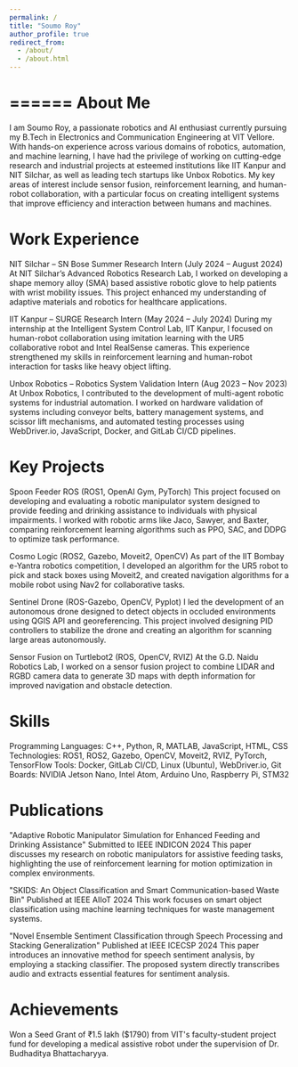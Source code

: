 ```yaml
---
permalink: /
title: "Soumo Roy"
author_profile: true
redirect_from: 
  - /about/
  - /about.html
---
```


======
About Me
======
I am Soumo Roy, a passionate robotics and AI enthusiast currently pursuing my B.Tech in Electronics and Communication Engineering at VIT Vellore. With hands-on experience across various domains of robotics, automation, and machine learning, I have had the privilege of working on cutting-edge research and industrial projects at esteemed institutions like IIT Kanpur and NIT Silchar, as well as leading tech startups like Unbox Robotics. My key areas of interest include sensor fusion, reinforcement learning, and human-robot collaboration, with a particular focus on creating intelligent systems that improve efficiency and interaction between humans and machines.

Work Experience
======
NIT Silchar – SN Bose Summer Research Intern (July 2024 – August 2024)
At NIT Silchar’s Advanced Robotics Research Lab, I worked on developing a shape memory alloy (SMA) based assistive robotic glove to help patients with wrist mobility issues. This project enhanced my understanding of adaptive materials and robotics for healthcare applications.

IIT Kanpur – SURGE Research Intern (May 2024 – July 2024)
During my internship at the Intelligent System Control Lab, IIT Kanpur, I focused on human-robot collaboration using imitation learning with the UR5 collaborative robot and Intel RealSense cameras. This experience strengthened my skills in reinforcement learning and human-robot interaction for tasks like heavy object lifting.

Unbox Robotics – Robotics System Validation Intern (Aug 2023 – Nov 2023)
At Unbox Robotics, I contributed to the development of multi-agent robotic systems for industrial automation. I worked on hardware validation of systems including conveyor belts, battery management systems, and scissor lift mechanisms, and automated testing processes using WebDriver.io, JavaScript, Docker, and GitLab CI/CD pipelines.

Key Projects
======
Spoon Feeder ROS (ROS1, OpenAI Gym, PyTorch)
This project focused on developing and evaluating a robotic manipulator system designed to provide feeding and drinking assistance to individuals with physical impairments. I worked with robotic arms like Jaco, Sawyer, and Baxter, comparing reinforcement learning algorithms such as PPO, SAC, and DDPG to optimize task performance.

Cosmo Logic (ROS2, Gazebo, Moveit2, OpenCV)
As part of the IIT Bombay e-Yantra robotics competition, I developed an algorithm for the UR5 robot to pick and stack boxes using Moveit2, and created navigation algorithms for a mobile robot using Nav2 for collaborative tasks.

Sentinel Drone (ROS-Gazebo, OpenCV, Pyplot)
I led the development of an autonomous drone designed to detect objects in occluded environments using QGIS API and georeferencing. This project involved designing PID controllers to stabilize the drone and creating an algorithm for scanning large areas autonomously.

Sensor Fusion on Turtlebot2 (ROS, OpenCV, RVIZ)
At the G.D. Naidu Robotics Lab, I worked on a sensor fusion project to combine LIDAR and RGBD camera data to generate 3D maps with depth information for improved navigation and obstacle detection.

Skills
======
Programming Languages: C++, Python, R, MATLAB, JavaScript, HTML, CSS
Technologies: ROS1, ROS2, Gazebo, OpenCV, Moveit2, RVIZ, PyTorch, TensorFlow
Tools: Docker, GitLab CI/CD, Linux (Ubuntu), WebDriver.io, Git
Boards: NVIDIA Jetson Nano, Intel Atom, Arduino Uno, Raspberry Pi, STM32

Publications
======
"Adaptive Robotic Manipulator Simulation for Enhanced Feeding and Drinking Assistance"
Submitted to IEEE INDICON 2024
This paper discusses my research on robotic manipulators for assistive feeding tasks, highlighting the use of reinforcement learning for motion optimization in complex environments.

"SKIDS: An Object Classification and Smart Communication-based Waste Bin"
Published at IEEE AIIoT 2024
This work focuses on smart object classification using machine learning techniques for waste management systems.

"Novel Ensemble Sentiment Classification through Speech Processing and Stacking Generalization"
Published at IEEE ICECSP 2024
This paper introduces an innovative method for speech sentiment analysis, by employing a stacking classifier. The proposed system directly transcribes audio and extracts essential features for sentiment analysis. 

Achievements
======
Won a Seed Grant of ₹1.5 lakh ($1790) from VIT's faculty-student project fund for developing a medical assistive robot under the supervision of Dr. Budhaditya Bhattacharyya.


<!-- This is the front page of a website that is powered by the [Academic Pages template](https://github.com/academicpages/academicpages.github.io) and hosted on GitHub pages. [GitHub pages](https://pages.github.com) is a free service in which websites are built and hosted from code and data stored in a GitHub repository, automatically updating when a new commit is made to the respository. This template was forked from the [Minimal Mistakes Jekyll Theme](https://mmistakes.github.io/minimal-mistakes/) created by Michael Rose, and then extended to support the kinds of content that academics have: publications, talks, teaching, a portfolio, blog posts, and a dynamically-generated CV. You can fork [this repository](https://github.com/academicpages/academicpages.github.io) right now, modify the configuration and markdown files, add your own PDFs and other content, and have your own site for free, with no ads! An older version of this template powers my own personal website at [stuartgeiger.com](http://stuartgeiger.com), which uses [this Github repository](https://github.com/staeiou/staeiou.github.io).

A data-driven personal website
======
Like many other Jekyll-based GitHub Pages templates, Academic Pages makes you separate the website's content from its form. The content & metadata of your website are in structured markdown files, while various other files constitute the theme, specifying how to transform that content & metadata into HTML pages. You keep these various markdown (.md), YAML (.yml), HTML, and CSS files in a public GitHub repository. Each time you commit and push an update to the repository, the [GitHub pages](https://pages.github.com/) service creates static HTML pages based on these files, which are hosted on GitHub's servers free of charge.

Many of the features of dynamic content management systems (like Wordpress) can be achieved in this fashion, using a fraction of the computational resources and with far less vulnerability to hacking and DDoSing. You can also modify the theme to your heart's content without touching the content of your site. If you get to a point where you've broken something in Jekyll/HTML/CSS beyond repair, your markdown files describing your talks, publications, etc. are safe. You can rollback the changes or even delete the repository and start over -- just be sure to save the markdown files! Finally, you can also write scripts that process the structured data on the site, such as [this one](https://github.com/academicpages/academicpages.github.io/blob/master/talkmap.ipynb) that analyzes metadata in pages about talks to display [a map of every location you've given a talk](https://academicpages.github.io/talkmap.html).

Getting started
======
1. Register a GitHub account if you don't have one and confirm your e-mail (required!)
1. Fork [this repository](https://github.com/academicpages/academicpages.github.io) by clicking the "fork" button in the top right. 
1. Go to the repository's settings (rightmost item in the tabs that start with "Code", should be below "Unwatch"). Rename the repository "[your GitHub username].github.io", which will also be your website's URL.
1. Set site-wide configuration and create content & metadata (see below -- also see [this set of diffs](http://archive.is/3TPas) showing what files were changed to set up [an example site](https://getorg-testacct.github.io) for a user with the username "getorg-testacct")
1. Upload any files (like PDFs, .zip files, etc.) to the files/ directory. They will appear at https://[your GitHub username].github.io/files/example.pdf.  
1. Check status by going to the repository settings, in the "GitHub pages" section

Site-wide configuration
------
The main configuration file for the site is in the base directory in [_config.yml](https://github.com/academicpages/academicpages.github.io/blob/master/_config.yml), which defines the content in the sidebars and other site-wide features. You will need to replace the default variables with ones about yourself and your site's github repository. The configuration file for the top menu is in [_data/navigation.yml](https://github.com/academicpages/academicpages.github.io/blob/master/_data/navigation.yml). For example, if you don't have a portfolio or blog posts, you can remove those items from that navigation.yml file to remove them from the header. 

Create content & metadata
------
For site content, there is one markdown file for each type of content, which are stored in directories like _publications, _talks, _posts, _teaching, or _pages. For example, each talk is a markdown file in the [_talks directory](https://github.com/academicpages/academicpages.github.io/tree/master/_talks). At the top of each markdown file is structured data in YAML about the talk, which the theme will parse to do lots of cool stuff. The same structured data about a talk is used to generate the list of talks on the [Talks page](https://academicpages.github.io/talks), each [individual page](https://academicpages.github.io/talks/2012-03-01-talk-1) for specific talks, the talks section for the [CV page](https://academicpages.github.io/cv), and the [map of places you've given a talk](https://academicpages.github.io/talkmap.html) (if you run this [python file](https://github.com/academicpages/academicpages.github.io/blob/master/talkmap.py) or [Jupyter notebook](https://github.com/academicpages/academicpages.github.io/blob/master/talkmap.ipynb), which creates the HTML for the map based on the contents of the _talks directory).

**Markdown generator**

I have also created [a set of Jupyter notebooks](https://github.com/academicpages/academicpages.github.io/tree/master/markdown_generator
) that converts a CSV containing structured data about talks or presentations into individual markdown files that will be properly formatted for the Academic Pages template. The sample CSVs in that directory are the ones I used to create my own personal website at stuartgeiger.com. My usual workflow is that I keep a spreadsheet of my publications and talks, then run the code in these notebooks to generate the markdown files, then commit and push them to the GitHub repository.

How to edit your site's GitHub repository
------
Many people use a git client to create files on their local computer and then push them to GitHub's servers. If you are not familiar with git, you can directly edit these configuration and markdown files directly in the github.com interface. Navigate to a file (like [this one](https://github.com/academicpages/academicpages.github.io/blob/master/_talks/2012-03-01-talk-1.md) and click the pencil icon in the top right of the content preview (to the right of the "Raw | Blame | History" buttons). You can delete a file by clicking the trashcan icon to the right of the pencil icon. You can also create new files or upload files by navigating to a directory and clicking the "Create new file" or "Upload files" buttons. 

Example: editing a markdown file for a talk
![Editing a markdown file for a talk](/images/editing-talk.png)

For more info
------
More info about configuring Academic Pages can be found in [the guide](https://academicpages.github.io/markdown/). The [guides for the Minimal Mistakes theme](https://mmistakes.github.io/minimal-mistakes/docs/configuration/) (which this theme was forked from) might also be helpful. -->
